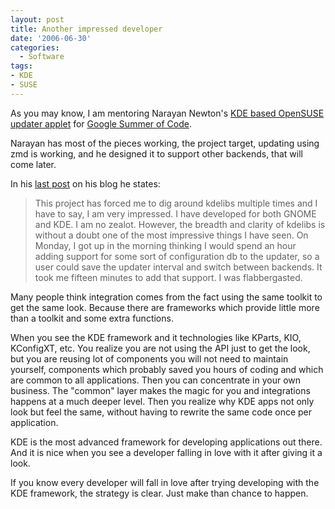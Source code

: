 ```yaml
---
layout: post
title: Another impressed developer
date: '2006-06-30'
categories:
  - Software
tags:
- KDE
- SUSE
---
```


As you may know, I am mentoring Narayan Newton's [KDE based OpenSUSE updater applet][2] for [Google Summer of Code][1].

Narayan has most of the pieces working, the project target, updating using zmd is working, and he designed it to support other backends, that will come later.

In his [last post][3] on his blog he states:

>  This project has forced me to dig around kdelibs multiple times and I have to say, I am very impressed. I have developed for both GNOME and KDE. I am no zealot. However, the breadth and clarity of kdelibs is without a doubt one of the most impressive things I have seen. On Monday, I got up in the morning thinking I would spend an hour adding support for some sort of configuration db to the updater, so a user could save the updater interval and switch between backends. It took me fifteen minutes to add that support. I was flabbergasted.

Many people think integration comes from the fact using the same toolkit to get the same look. Because there are frameworks which provide little more than a toolkit and some extra functions.

When you see the KDE framework and it technologies like KParts, KIO, KConfigXT, etc. You realize you are not using the API just to get the look, but you are reusing lot of components you will not need to maintain yourself, components which probably saved you hours of coding and which are common to all applications. Then you can concentrate in your own business. The "common" layer makes the magic for you and integrations happens at a much deeper level. Then you realize why KDE apps not only look but feel the same, without having to rewrite the same code once per application.

KDE is the most advanced framework for developing applications out there. And it is nice when you see a developer falling in love with it after giving it a look.

If you know every developer will fall in love after trying developing with the KDE framework, the strategy is clear. Just make than chance to happen.

[1]: http://code.google.com/soc/  
 [2]: http://en.opensuse.org/KDE_Updater_Applet  
 [3]: http://madpenguin.org/blogs/raven/index.php?/archives/12-In-Praise-Of-Kdelibs.html

